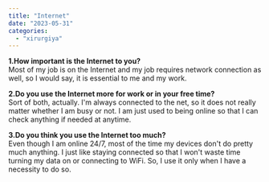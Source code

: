 ```yaml
---
title: "Internet"
date: "2023-05-31"
categories: 
  - "xirurgiya"
---
```


**1.How important is the Internet to you?**  
Most of my job is on the Internet and my job requires network connection as well, so I would say, it is essential to me and my work.

**2.Do you use the Internet more for work or in your free time?**  
Sort of both, actually. I'm always connected to the net, so it does not really matter whether I am busy or not. I am just used to being online so that I can check anything if needed at anytime.

**3.Do you think you use the Internet too much?**  
Even though I am online 24/7, most of the time my devices don't do pretty much anything. I just like staying connected so that I won't waste time turning my data on or connecting to WiFi. So, I use it only when I have a necessity to do so.
